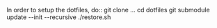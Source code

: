 In order to setup the dotfiles, do::
  git clone ...
  cd dotfiles
  git submodule update --init --recursive
  ./restore.sh

